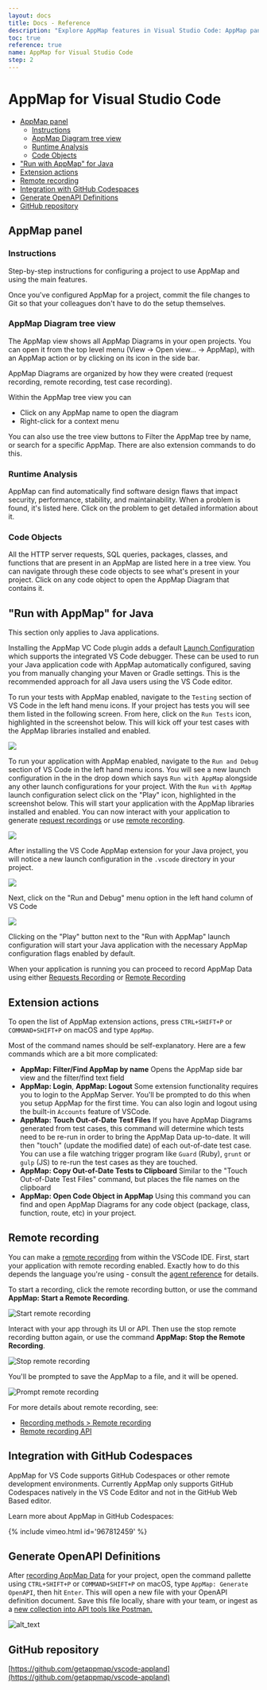 ```yaml
---
layout: docs
title: Docs - Reference
description: "Explore AppMap features in Visual Studio Code: AppMap panel, runtime analysis, code objects, Java integration, extension actions, remote recording, OpenAPI generation."
toc: true
reference: true
name: AppMap for Visual Studio Code
step: 2
---
```


# AppMap for Visual Studio Code

- [AppMap panel](#appmap-panel)
  - [Instructions](#instructions)
  - [AppMap Diagram tree view](#appmap-diagram-tree-view)
  - [Runtime Analysis](#runtime-analysis)
  - [Code Objects](#code-objects)
- ["Run with AppMap" for Java](#run-with-appmap-for-java)
- [Extension actions](#extension-actions)
- [Remote recording](#remote-recording)
- [Integration with GitHub Codespaces](#integration-with-github-codespaces)
- [Generate OpenAPI Definitions](#generate-openapi-definitions)
- [GitHub repository](#github-repository)

## AppMap panel

### Instructions

Step-by-step instructions for configuring a project to use AppMap and using the main features.

Once you've configured AppMap for a project, commit the file changes to Git so that your colleagues don't have to do the setup themselves.

### AppMap Diagram tree view

The AppMap view shows all AppMap Diagrams in your open projects. You can open it from the top level menu (View -> Open view... -> AppMap), with an AppMap action or by clicking on its icon in the side bar.

AppMap Diagrams are organized by how they were created (request recording, remote recording, test case recording).

Within the AppMap tree view you can

* Click on any AppMap name to open the diagram
* Right-click for a context menu

You can also use the tree view buttons to Filter the AppMap tree by name, or search for a specific AppMap. There are also extension commands to do this.

### Runtime Analysis

AppMap can find automatically find software design flaws that impact security, performance, stability, and maintainability. When a problem is found, it's listed here. Click on the problem to get detailed information about it.

### Code Objects

All the HTTP server requests, SQL queries, packages, classes, and functions that are present in an AppMap are listed here in a tree view. You can navigate through these code objects to see what's present in your project. Click on any code object to open the AppMap Diagram that contains it.

## "Run with AppMap" for Java

<div class="alert alert-info">This section only applies to Java applications.</div>

Installing the AppMap VC Code plugin adds a default [Launch Configuration](https://code.visualstudio.com/docs/editor/debugging) which supports the integrated VS Code debugger. These can be used to run your Java application code with AppMap automatically configured, saving you from manually changing your Maven or Gradle settings. This is the recommended approach for all Java users using the VS Code editor.

To run your tests with AppMap enabled, navigate to the `Testing` section of VS Code in the left hand menu icons. If your project has tests you will see them listed in the following screen. From here, click on the `Run Tests` icon, highlighted in the screenshot below. This will kick off your test cases with the AppMap libraries installed and enabled. 

<img class="video-screenshot" src="/assets/img/vscode-run-with-tests.webp"/> 

To run your application with AppMap enabled, navigate to the `Run and Debug` section of VS Code in the left hand menu icons. You will see a new launch configuration in the in the drop down which says `Run with AppMap` alongside any other launch configurations for your project.  With the `Run with AppMap` launch configuration select click on the "Play" icon, highlighted in the screenshot below. This will start your application with the AppMap libraries installed and enabled.  You can now interact with your application to generate [request recordings](/docs/reference/appmap-java.html#requests-recording) or use [remote recording](#remote-recording).

<img class="video-screenshot" src="/assets/img/vscode-run-with-appmap.webp"/> 

After installing the VS Code AppMap extension for your Java project, you will notice a new launch configuration in the `.vscode` directory in your project. 

<img class="video-screenshot" src="/assets/img/docs/vscode-launch-configuration.webp"/> 

Next, click on the "Run and Debug" menu option in the left hand column of VS Code

<img class="video-screenshot" src="/assets/img/docs/vscode-run-and-debug.png"/> 

Clicking on the "Play" button next to the "Run with AppMap" launch configuration will start your Java application with the necessary AppMap configuration flags enabled by default. 

When your application is running you can proceed to record AppMap Data using either [Requests Recording](/docs/reference/appmap-java#requests-recording) or [Remote Recording](https://appmap.io/docs/reference/vscode.html#remote-recording)


## Extension actions

To open the list of AppMap extension actions, press `CTRL+SHIFT+P` or `COMMAND+SHIFT+P` on macOS and type `AppMap`. 

Most of the command names should be self-explanatory. Here are a few commands which are a bit more complicated:

- **AppMap: Filter/Find AppMap by name** Opens the AppMap side bar view and the filter/find text field
- **AppMap: Login**, **AppMap: Logout** Some extension functionality requires you to login to the AppMap Server. You'll be prompted to do this when you setup AppMap for the first time. You can also login and logout using the built-in `Accounts` feature of VSCode.
- **AppMap: Touch Out-of-Date Test Files** If you have AppMap Diagrams generated from test cases, this command will determine which tests need to be re-run in order to bring the AppMap Data up-to-date. It will then "touch" (update the modified date) of each out-of-date test case. You can use a file watching trigger program like `Guard` (Ruby), `grunt` or `gulp` (JS) to re-run the test cases as they are touched.
- **AppMap: Copy Out-of-Date Tests to Clipboard** Similar to the "Touch Out-of-Date Test Files" command, but places the file names on the clipboard
- **AppMap: Open Code Object in AppMap** Using this command you can find and open AppMap Diagrams for any code object (package, class, function, route, etc) in your project.

## Remote recording

You can make a [remote recording](../recording-methods#remote-recording) from within the VSCode IDE. First, start your application with remote recording enabled. Exactly how to do this depends the language you're using - consult the [agent reference](/docs/reference) for details.

To start a recording, click the remote recording button, or use the command **AppMap: Start a Remote Recording**.

![Start remote recording](/assets/img/docs/vscode-remote-start.png)

Interact with your app through its UI or API. Then use the stop remote recording button again, or use the command **AppMap: Stop the Remote Recording**. 

![Stop remote recording](/assets/img/docs/vscode-remote-stop.png)

You'll be prompted to save the AppMap to a file, and it will be opened.

![Prompt remote recording](/assets/img/docs/vscode-remote-save.png)

For more details about remote recording, see:

* [Recording methods > Remote recording](../recording-methods#remote-recording)
* [Remote recording API](../reference/remote-recording-api)

## Integration with GitHub Codespaces

AppMap for VS Code supports GitHub Codespaces or other remote development environments.  Currently AppMap only supports GitHub Codespaces natively in the VS Code Editor and not in the GitHub Web Based editor.

Learn more about AppMap in GitHub Codespaces:

{% include vimeo.html id='967812459' %}

## Generate OpenAPI Definitions

After [recording AppMap Data](/docs/recording-methods.html) for your project, open the command pallette using `CTRL+SHIFT+P` or `COMMAND+SHIFT+P` on macOS, type `AppMap: Generate OpenAPI`, then hit `Enter`. This will open a new file with your OpenAPI definition document. Save this file locally, share with your team, or ingest as a [new collection into API tools like Postman.](https://blog.postman.com/new-postman-integration-with-appmap-create-and-manage-always-accurate-collections/)

![alt_text](/assets/img/openapi/openapi-1.webp "OpenAPI export to file")


## GitHub repository

[https://github.com/getappmap/vscode-appland](https://github.com/getappmap/vscode-appland)
